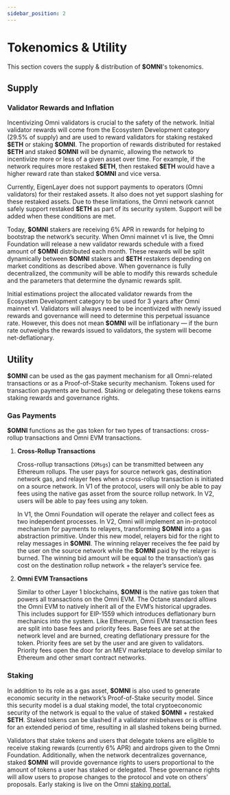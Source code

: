 ```yaml
---
sidebar_position: 2
---
```


# Tokenomics & Utility

This section covers the supply & distribution of **\$OMNI**'s tokenomics.

## Supply

### Validator Rewards and Inflation

Incentivizing Omni validators is crucial to the safety of the network. Initial validator rewards will come from the Ecosystem Development category (29.5% of supply) and are used to reward validators for staking restaked **\$ETH** or staking **\$OMNI**. The proportion of rewards distributed for restaked **\$ETH** and staked **\$OMNI** will be dynamic, allowing the network to incentivize more or less of a given asset over time. For example, if the network requires more restaked **\$ETH**, then restaked **\$ETH** would have a higher reward rate than staked **\$OMNI** and vice versa.

Currently, EigenLayer does not support payments to operators (Omni validators) for their restaked assets. It also does not yet support slashing for these restaked assets. Due to these limitations, the Omni network cannot safely support restaked **\$ETH** as part of its security system. Support will be added when these conditions are met.

Today, **\$OMNI** stakers are receiving 6% APR in rewards for helping to bootstrap the network’s security. When Omni mainnet v1 is live, the Omni Foundation will release a new validator rewards schedule with a fixed amount of **\$OMNI** distributed each month. These rewards will be split dynamically between **\$OMNI** stakers and **\$ETH** restakers depending on market conditions as described above. When governance is fully decentralized, the community will be able to modify this rewards schedule and the parameters that determine the dynamic rewards split.

Initial estimations project the allocated validator rewards from the Ecosystem Development category to be used for 3 years after Omni mainnet v1. Validators will always need to be incentivized with newly issued rewards and governance will need to determine this perpetual  issuance rate. However, this does not mean **\$OMNI** will be inflationary — if the burn rate outweighs the rewards issued to validators, the system will become net-deflationary.

## Utility

**\$OMNI** can be used as the gas payment mechanism for all Omni-related transactions or as a Proof-of-Stake security mechanism. Tokens used for transaction payments are burned. Staking or delegating these tokens earns staking rewards and governance rights.

### Gas Payments

**\$OMNI** functions as the gas token for two types of transactions: cross-rollup transactions and Omni EVM transactions.

1. **Cross-Rollup Transactions**

    Cross-rollup transactions (`XMsgs`) can be transmitted between any Ethereum rollups. The user pays for source network gas, destination network gas, and relayer fees when a cross-rollup transaction is initiated on a source network. In V1 of the protocol, users will only be able to pay fees using the native gas asset from the source rollup network. In V2, users will be able to pay fees using any token.

    In V1, the Omni Foundation will operate the relayer and collect fees as two independent processes. In V2, Omni will implement an in-protocol mechanism for payments to relayers, transforming **\$OMNI** into a gas abstraction primitive. Under this new model, relayers bid for the right to relay messages in **\$OMNI**. The winning relayer receives the fee paid by the user on the source network while the **\$OMNI** paid by the relayer is burned. The winning bid amount will be equal to the transaction’s gas cost on the destination rollup network + the relayer’s service fee.

2. **Omni EVM Transactions**

    Similar to other Layer 1 blockchains, **\$OMNI** is the native gas token that powers all transactions on the Omni EVM. The Octane standard allows the Omni EVM to natively inherit all of the EVM’s historical upgrades. This includes support for EIP-1559 which introduces deflationary burn mechanics into the system. Like Ethereum, Omni EVM transaction fees are split into base fees and priority fees. Base fees are set at the network level and are burned, creating deflationary pressure for the token. Priority fees are set by the user and are given to validators. Priority fees open the door for an MEV marketplace to develop similar to Ethereum and other smart contract networks.

### Staking

In addition to its role as a gas asset, **\$OMNI** is also used to generate economic security in the network’s Proof-of-Stake security model. Since this security model is a dual staking model, the total cryptoeconomic security of the network is equal to the value of staked **\$OMNI** + restaked **\$ETH**. Staked tokens can be slashed if a validator misbehaves or is offline for an extended period of time, resulting in all slashed tokens being burned.

Validators that stake tokens and users that delegate tokens are eligible to receive staking rewards (currently 6% APR) and airdrops given to the Omni Foundation. Additionally, when the network decentralizes governance, staked **\$OMNI** will provide governance rights to users proportional to the amount of tokens a user has staked or delegated. These governance rights will allow users to propose changes to the protocol and vote on others’ proposals. Early staking is live on the Omni [staking portal.](https://claims.omni.network/)
